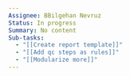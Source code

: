 ```yaml
---
Assignee: BBilgehan Nevruz
Status: In progress
Summary: No content
Sub-tasks:
  - "[[Create report template]]"
  - "[[Add qc steps as rules]]"
  - "[[Modularize more]]"
---
```

